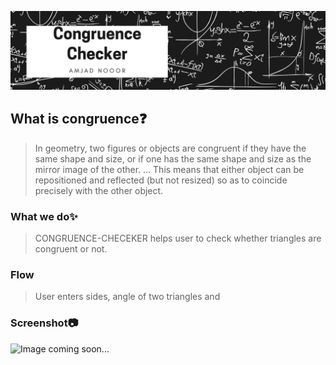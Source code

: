 ![This logo is not official](header.png)

## What is congruence❓
> In geometry, two figures or objects are congruent if they have the same shape and size, or if one has the same shape and size as the mirror image of the other. ... This means that either object can be repositioned and reflected (but not resized) so as to coincide precisely with the other object.

###  What we do✨
> CONGRUENCE-CHECEKER helps user to check whether triangles are congruent or not.

### Flow
> User enters sides, angle of two triangles and 

### Screenshot📷
![Image coming soon...]()
